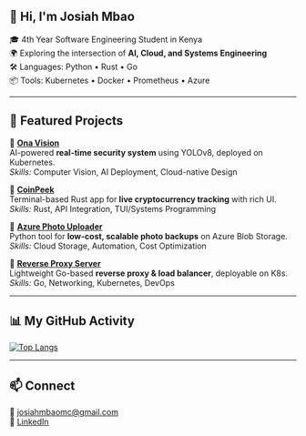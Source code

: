 ## 👋 Hi, I'm Josiah Mbao  

🎓 4th Year Software Engineering Student in Kenya  
🌍 Exploring the intersection of **AI, Cloud, and Systems Engineering**  
🛠️ Languages: Python • Rust • Go  
📦 Tools: Kubernetes • Docker • Prometheus • Azure  

---

## 🚀 Featured Projects  

🔹 **[Ona Vision](https://github.com/josiah-mbao/Ona-Vision)**  
AI-powered **real-time security system** using YOLOv8, deployed on Kubernetes.  
*Skills:* Computer Vision, AI Deployment, Cloud-native Design  

🔹 **[CoinPeek](https://github.com/josiah-mbao/coinpeek)**  
Terminal-based Rust app for **live cryptocurrency tracking** with rich UI.  
*Skills:* Rust, API Integration, TUI/Systems Programming  

🔹 **[Azure Photo Uploader](https://github.com/josiah-mbao/azure-photo-uploader)**  
Python tool for **low-cost, scalable photo backups** on Azure Blob Storage.  
*Skills:* Cloud Storage, Automation, Cost Optimization  

🔹 **[Reverse Proxy Server](https://github.com/josiah-mbao/reverse-proxy-server)**  
Lightweight Go-based **reverse proxy & load balancer**, deployable on K8s.  
*Skills:* Go, Networking, Kubernetes, DevOps  

---

## 📊 My GitHub Activity  

[![Top Langs](https://github-readme-stats.vercel.app/api/top-langs/?username=josiah-mbao&layout=compact&langs_count=8)](https://github.com/anuraghazra/github-readme-stats)

---

## 📫 Connect  

📧 josiahmbaomc@gmail.com  
🔗 [LinkedIn](https://www.linkedin.com/in/josiah-mbao)  
